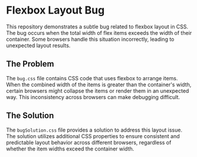 # Flexbox Layout Bug

This repository demonstrates a subtle bug related to flexbox layout in CSS. The bug occurs when the total width of flex items exceeds the width of their container.  Some browsers handle this situation incorrectly, leading to unexpected layout results.

## The Problem

The `bug.css` file contains CSS code that uses flexbox to arrange items. When the combined width of the items is greater than the container's width, certain browsers might collapse the items or render them in an unexpected way.  This inconsistency across browsers can make debugging difficult.

## The Solution

The `bugSolution.css` file provides a solution to address this layout issue. The solution utilizes additional CSS properties to ensure consistent and predictable layout behavior across different browsers, regardless of whether the item widths exceed the container width.